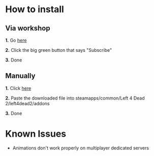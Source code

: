 # How to install
## Via workshop
**1.** Go [here](https://steamcommunity.com/sharedfiles/filedetails/?id=2949441035)

**2.** Click the big green button that says "Subscribe"

**3.** Done
## Manually
**1.** Click [here](https://github.com/CD930/producer_kuroki/releases/download/V0.2/producer_kuroki.vpk)

**2.** Paste the downloaded file into steamapps/common/Left 4 Dead 2/left4dead2/addons

**3.** Done
# Known Issues
- Animations don't work properly on multiplayer dedicated servers
